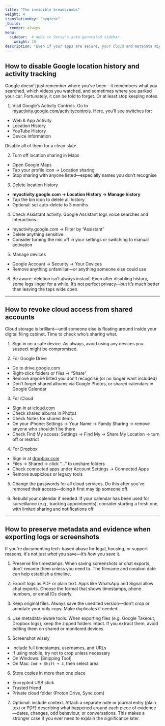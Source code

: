 ```yaml
---
title: "The invisible breadcrumbs"
weight: 4
translationKey: "hygiene"
_build:
  render: always
menu:
  sidebar:  # Adds to Docsy's auto-generated sidebar
    weight: 20
description: "Even if your apps are secure, your cloud and metadata might be telling a different story. These guides help you tidy up syncing, revoke shared access, and make sure your phone isn’t leaking location or history behind your back."
---
```


## How to disable Google location history and activity tracking

Google doesn’t just remember where you’ve been—it remembers what you searched, which videos you watched, and sometimes where you parked your car. Fortunately, it can be told to forget. Or at least stop keeping notes.

1. Visit Google’s Activity Controls. Go to [myactivity.google.com/activitycontrols](https://myactivity.google.com/activitycontrols). Here, you’ll see switches for:

* Web & App Activity
* Location History
* YouTube History
* Device Information

Disable all of them for a clean slate.

2. Turn off location sharing in Maps

* Open Google Maps
* Tap your profile icon → Location sharing
* Stop sharing with anyone listed—especially names you don’t recognise

3. Delete location history

* **myactivity.google.com → Location History → Manage history**
* Tap the bin icon to delete all history
* Optional: set auto-delete to 3 months

4. Check Assistant activity. Google Assistant logs voice searches and interactions.

* myactivity.google.com → Filter by “Assistant”
* Delete anything sensitive
* Consider turning the mic off in your settings or switching to manual activation

5. Manage devices

* Google Account → Security → Your Devices
* Remove anything unfamiliar—or anything someone else could use

6. Be aware: deletion isn’t always instant. Even after disabling history, some logs linger for a while. It’s not perfect privacy—but it’s much better than leaving the taps wide open.

---

## How to revoke cloud access from shared accounts

Cloud storage is brilliant—until someone else is floating around inside your digital filing cabinet. Time to check who’s sharing what.

1. Sign in on a safe device. As always, avoid using any devices you suspect might be compromised.

2. For Google Drive

* Go to drive.google.com
* Right-click folders or files → “Share”
* Remove anyone listed you don’t recognise (or no longer want included)
* Don’t forget shared albums via Google Photos, or shared calendars in Google Calendar

3. For iCloud

* Sign in at [icloud.com](https://icloud.com)
* Check shared albums in Photos
* Check Notes for shared items
* On your iPhone: Settings → Your Name → Family Sharing → remove anyone who shouldn't be there
* Check Find My access: Settings → Find My → Share My Location → turn off or restrict

4. For Dropbox

* Sign in at [dropbox.com](https://dropbox.com)
* Files → Shared → click “…” to unshare folders
* Check connected apps under Account Settings → Connected Apps
* Remove suspicious or legacy tools

5. Change the passwords for all cloud services. Do this after you’ve removed their access—doing it first may tip someone off.

6. Rebuild your calendar if needed. If your calendar has been used for surveillance (e.g., tracking appointments), consider starting a fresh one, with limited sharing and notifications off.

---

## How to preserve metadata and evidence when exporting logs or screenshots

If you're documenting tech-based abuse for legal, housing, or support reasons, it's not just *what* you save—it’s *how* you save it.

1. Preserve file timestamps. When saving screenshots or chat exports, don’t rename them unless you need to. The filename and creation date can help establish a timeline.

2. Export logs as PDF or plain text. Apps like WhatsApp and Signal allow chat exports. Choose the format that shows timestamps, phone numbers, or email IDs clearly.

3. Keep original files. Always save the unedited version—don't crop or annotate your only copy. Make duplicates if needed.

4. Use metadata-aware tools. When exporting files (e.g. Google Takeout, Dropbox logs), keep the zipped folders intact. If you extract them, avoid editing them on shared or monitored devices.

5. Screenshot wisely

* Include full timestamps, usernames, and URLs
* If using mobile, try not to crop unless necessary
* On Windows: \[Snipping Tool]
* On Mac: `Cmd + Shift + 4`, then select area

6. Store copies in more than one place

* Encrypted USB stick
* Trusted friend
* Private cloud folder (Proton Drive, Sync.com)

7. Optional: include context. Attach a separate note or journal entry (plain text or PDF) describing what happened around each piece of evidence—dates, changes, odd behaviour, or conversations. This makes a stronger case if you ever need to explain the significance later.
